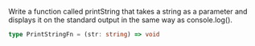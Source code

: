 Write a function called printString that takes a string as a parameter and displays it on the standard output in the same way as console.log().

```typescript
type PrintStringFn = (str: string) => void
```
